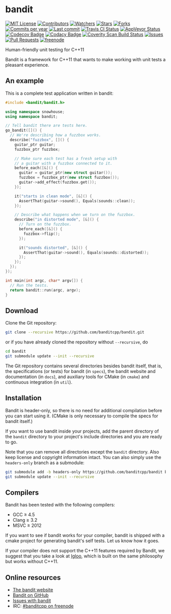 bandit
======
[![MIT License](https://img.shields.io/badge/license-MIT%20License-blue.svg)](LICENSE.txt)
[![Contributors](https://img.shields.io/github/contributors/banditcpp/bandit.svg)](https://github.com/banditcpp/bandit/graphs/contributors)
[![Watchers](https://img.shields.io/github/watchers/banditcpp/bandit.svg)](https://github.com/banditcpp/bandit/watchers)
[![Stars](https://img.shields.io/github/stars/banditcpp/bandit.svg)](https://github.com/banditcpp/bandit/stargazers)
[![Forks](https://img.shields.io/github/forks/banditcpp/bandit.svg)](https://github.com/banditcpp/bandit/network/members)
[![Commits per year](https://img.shields.io/github/commit-activity/y/banditcpp/bandit.svg)](https://github.com/banditcpp/bandit/graphs/code-frequency)
[![Last commit](https://img.shields.io/github/last-commit/banditcpp/bandit/master.svg)](https://github.com/banditcpp/bandit/commits/master)
[![Travis CI Status](https://img.shields.io/travis/banditcpp/bandit/master.svg?label=tests+on+UNIX)](https://travis-ci.org/banditcpp/bandit)
[![AppVeyor Status](https://img.shields.io/appveyor/ci/banditcpp/bandit/master.svg?label=tests+on+Windows)](https://ci.appveyor.com/project/banditcpp/bandit)
[![Codecov Badge](https://img.shields.io/codecov/c/github/banditcpp/bandit/master.svg)](https://codecov.io/gh/banditcpp/bandit)
[![Codacy Badge](https://img.shields.io/codacy/grade/8b00743b0047469bbe794cdc35832a73/master.svg)](https://www.codacy.com/app/sbeyer/bandit?utm_source=github.com&amp;utm_medium=referral&amp;utm_content=banditcpp/bandit&amp;utm_campaign=Badge_Grade)
[![Coverity Scan Build Status](https://img.shields.io/coverity/scan/14169.svg)](https://scan.coverity.com/projects/banditcpp-bandit)
[![Issues](https://img.shields.io/github/issues/banditcpp/bandit.svg)](https://github.com/banditcpp/bandit/issues)
[![Pull Requests](https://img.shields.io/github/issues-pr/banditcpp/bandit.svg)](https://github.com/banditcpp/bandit/pulls)
[![freenode](https://img.shields.io/badge/chat-%20on%20freenode-brightgreen.svg)](//webchat.freenode.net/?channels=%23banditcpp)

Human-friendly unit testing for C++11

Bandit is a framework for C++11 that wants to make working with unit tests a
pleasant experience.

## An example

This is a complete test application written in bandit:

```c++
#include <bandit/bandit.h>

using namespace snowhouse;
using namespace bandit;

// Tell bandit there are tests here.
go_bandit([]() {
  // We're describing how a fuzzbox works.
  describe("fuzzbox", []() {
    guitar_ptr guitar;
    fuzzbox_ptr fuzzbox;

    // Make sure each test has a fresh setup with
    // a guitar with a fuzzbox connected to it.
    before_each([&]() {
      guitar = guitar_ptr(new struct guitar());
      fuzzbox = fuzzbox_ptr(new struct fuzzbox());
      guitar->add_effect(fuzzbox.get());
    });

    it("starts in clean mode", [&]() {
      AssertThat(guitar->sound(), Equals(sounds::clean));
    });

    // Describe what happens when we turn on the fuzzbox.
    describe("in distorted mode", [&]() {
      // Turn on the fuzzbox.
      before_each([&]() {
        fuzzbox->flip();
      });

      it("sounds distorted", [&]() {
        AssertThat(guitar->sound(), Equals(sounds::distorted));
      });
    });
  });
});

int main(int argc, char* argv[]) {
  // Run the tests.
  return bandit::run(argc, argv);
}
```

## Download

Clone the Git repository:

```sh
git clone --recursive https://github.com/banditcpp/bandit.git
```

or if you have already cloned the repository without `--recursive`, do

```sh
cd bandit
git submodule update --init --recursive
```

The Git repository contains several directories besides bandit itself,
that is, the specifications (or tests) for bandit (in `specs`),
the bandit website and documentation (in `docs`),
and auxiliary tools for CMake (in `cmake`) and continuous integration (in `util`).

## Installation

Bandit is header-only, so there is no need for additional compilation before you
can start using it. (CMake is only necessary to compile the specs for bandit itself.)

If you want to use bandit inside your projects,
add the parent directory of the `bandit` directory to your project's
include directories and you are ready to go.

Note that you can remove all directories except the `bandit` directory.
Also keep license and copyright information intact.
You can also simply use the `headers-only` branch as a submodule:

```sh
git submodule add -b headers-only https://github.com/banditcpp/bandit bandit
git submodule update --init --recursive
```

## Compilers

Bandit has been tested with the following compilers:

 * GCC ≥ 4.5
 * Clang ≥ 3.2
 * MSVC ≥ 2012

If you want to see if bandit works for your compiler, bandit is shipped with a
cmake project for generating bandit's self tests. Let us know how it goes.

If your compiler does not support the C++11 features required by Bandit, we
suggest that you take a look at [Igloo](//iglootesting.wordpress.com/), which is
built on the same philosophy but works without C++11.

## Online resources

 * [The bandit website](//banditcpp.github.io/bandit)
 * [Bandit on GitHub](//github.com/banditcpp/bandit)
 * [Issues with bandit](//github.com/banditcpp/bandit/issues?state=open)
 * IRC: [#banditcpp on freenode](//webchat.freenode.net?channels=%23banditcpp)
